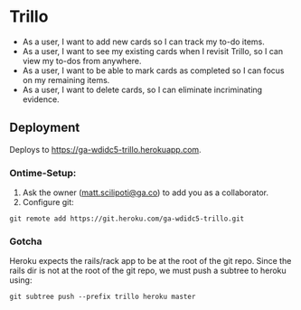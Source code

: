 # Trillo

* As a user, I want to add new cards so I can track my to-do items.
* As a user, I want to see my existing cards when I revisit Trillo, so I can view my to-dos from anywhere.
* As a user, I want to be able to mark cards as completed so I can focus on my remaining items.
* As a user, I want to delete cards, so I can eliminate incriminating evidence.


## Deployment

Deploys to https://ga-wdidc5-trillo.herokuapp.com.

### Ontime-Setup:

1. Ask the owner (matt.scilipoti@ga.co) to add you as a collaborator.
2. Configure git:
```
git remote add https://git.heroku.com/ga-wdidc5-trillo.git
```

### Gotcha

Heroku expects the rails/rack app to be at the root of the git repo.  Since the rails dir is not at the root of the git repo, we must push a subtree to heroku using:
```
git subtree push --prefix trillo heroku master
```
